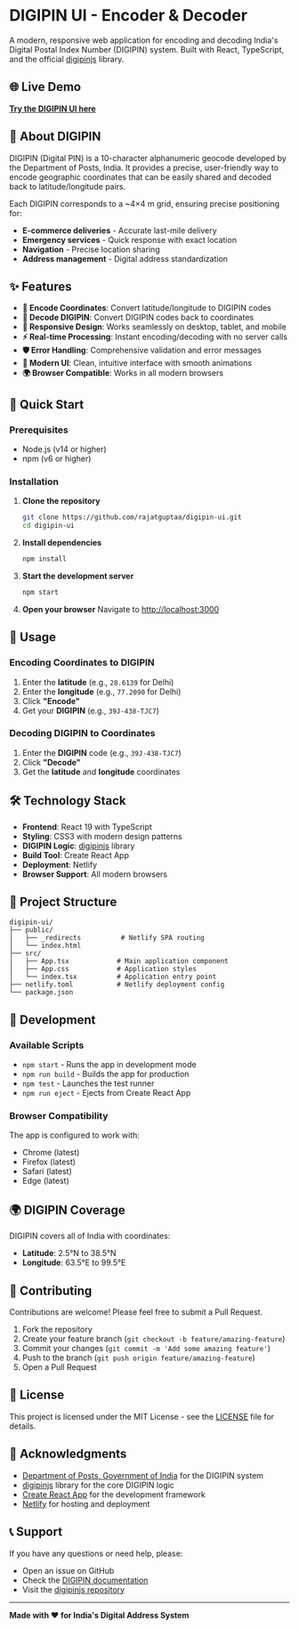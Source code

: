 # DIGIPIN UI - Encoder & Decoder

A modern, responsive web application for encoding and decoding India's Digital Postal Index Number (DIGIPIN) system. Built with React, TypeScript, and the official [digipinjs](https://github.com/rajatguptaa/digipinjs) library.

## 🌐 Live Demo

**[Try the DIGIPIN UI here](https://digipin-ui.netlify.app/)**

## 📖 About DIGIPIN

DIGIPIN (Digital PIN) is a 10-character alphanumeric geocode developed by the Department of Posts, India. It provides a precise, user-friendly way to encode geographic coordinates that can be easily shared and decoded back to latitude/longitude pairs.

Each DIGIPIN corresponds to a ~4×4 m grid, ensuring precise positioning for:
- **E-commerce deliveries** - Accurate last-mile delivery
- **Emergency services** - Quick response with exact location
- **Navigation** - Precise location sharing
- **Address management** - Digital address standardization

## ✨ Features

- **🔢 Encode Coordinates**: Convert latitude/longitude to DIGIPIN codes
- **📍 Decode DIGIPIN**: Convert DIGIPIN codes back to coordinates
- **📱 Responsive Design**: Works seamlessly on desktop, tablet, and mobile
- **⚡ Real-time Processing**: Instant encoding/decoding with no server calls
- **🛡️ Error Handling**: Comprehensive validation and error messages
- **🎨 Modern UI**: Clean, intuitive interface with smooth animations
- **🌍 Browser Compatible**: Works in all modern browsers

## 🚀 Quick Start

### Prerequisites

- Node.js (v14 or higher)
- npm (v6 or higher)

### Installation

1. **Clone the repository**
   ```bash
   git clone https://github.com/rajatguptaa/digipin-ui.git
   cd digipin-ui
   ```

2. **Install dependencies**
   ```bash
   npm install
   ```

3. **Start the development server**
   ```bash
   npm start
   ```

4. **Open your browser**
   Navigate to [http://localhost:3000](http://localhost:3000)

## 📖 Usage

### Encoding Coordinates to DIGIPIN

1. Enter the **latitude** (e.g., `28.6139` for Delhi)
2. Enter the **longitude** (e.g., `77.2090` for Delhi)
3. Click **"Encode"**
4. Get your **DIGIPIN** (e.g., `39J-438-TJC7`)

### Decoding DIGIPIN to Coordinates

1. Enter the **DIGIPIN** code (e.g., `39J-438-TJC7`)
2. Click **"Decode"**
3. Get the **latitude** and **longitude** coordinates

## 🛠️ Technology Stack

- **Frontend**: React 19 with TypeScript
- **Styling**: CSS3 with modern design patterns
- **DIGIPIN Logic**: [digipinjs](https://github.com/rajatguptaa/digipinjs) library
- **Build Tool**: Create React App
- **Deployment**: Netlify
- **Browser Support**: All modern browsers

## 📁 Project Structure

```
digipin-ui/
├── public/
│   ├── _redirects          # Netlify SPA routing
│   └── index.html
├── src/
│   ├── App.tsx            # Main application component
│   ├── App.css            # Application styles
│   └── index.tsx          # Application entry point
├── netlify.toml           # Netlify deployment config
└── package.json
```

## 🔧 Development

### Available Scripts

- `npm start` - Runs the app in development mode
- `npm run build` - Builds the app for production
- `npm test` - Launches the test runner
- `npm run eject` - Ejects from Create React App

### Browser Compatibility

The app is configured to work with:
- Chrome (latest)
- Firefox (latest)
- Safari (latest)
- Edge (latest)

## 🌍 DIGIPIN Coverage

DIGIPIN covers all of India with coordinates:
- **Latitude**: 2.5°N to 38.5°N
- **Longitude**: 63.5°E to 99.5°E

## 🤝 Contributing

Contributions are welcome! Please feel free to submit a Pull Request.

1. Fork the repository
2. Create your feature branch (`git checkout -b feature/amazing-feature`)
3. Commit your changes (`git commit -m 'Add some amazing feature'`)
4. Push to the branch (`git push origin feature/amazing-feature`)
5. Open a Pull Request

## 📄 License

This project is licensed under the MIT License - see the [LICENSE](LICENSE) file for details.

## 🙏 Acknowledgments

- [Department of Posts, Government of India](https://www.indiapost.gov.in/vas/Pages/digipin.aspx) for the DIGIPIN system
- [digipinjs](https://github.com/rajatguptaa/digipinjs) library for the core DIGIPIN logic
- [Create React App](https://create-react-app.dev/) for the development framework
- [Netlify](https://netlify.com/) for hosting and deployment

## 📞 Support

If you have any questions or need help, please:
- Open an issue on GitHub
- Check the [DIGIPIN documentation](https://www.indiapost.gov.in/vas/Pages/digipin.aspx)
- Visit the [digipinjs repository](https://github.com/rajatguptaa/digipinjs)

---

**Made with ❤️ for India's Digital Address System**
